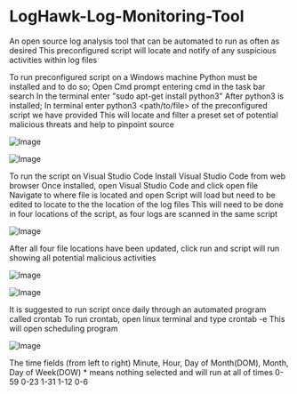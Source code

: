 # LogHawk-Log-Monitoring-Tool
An open source log analysis tool that can be automated to run as often as desired
This preconfigured script will locate and notify of any suspicious activities within log files

To run preconfigured script on a Windows machine 
Python must be installed and to do so;
Open Cmd prompt entering cmd in the task bar search
In the terminal enter "sudo apt-get install python3"
After python3 is installed;
In terminal enter python3 <path/to/file> of the preconfigured script we have provided
This will locate and filter a preset set of potential malicious threats and help to pinpoint source

![Image](https://github.com/user-attachments/assets/b379d22b-60cd-410e-a34d-6294ce1890b3)

![Image](https://github.com/user-attachments/assets/7d0ccce8-0a8d-41ce-87ee-68c12c4f8c8d)


To run the script on Visual Studio Code
Install Visual Studio Code from web browser
Once installed, open Visual Studio Code and click open file
Navigate to where file is located and open
Script will load but need to be edited to locate to the the location of the log files
This will need to be done in four locations of the script, as four logs are scanned in the same script

![Image](https://github.com/user-attachments/assets/0583b29e-c11f-4fa3-8c98-3c13060b9ce0)

After all four file locations have been updated, click run and script will run showing all potential malicious activities

![Image](https://github.com/user-attachments/assets/d447d9fb-b85e-4535-bf72-aa90df6ffec4)

![Image](https://github.com/user-attachments/assets/a5103281-8887-47a2-9383-543d9c7c3c38)

It is suggested to run script once daily through an automated program called crontab
To run crontab, open linux terminal and type crontab -e
This will open scheduling program 

![Image](https://github.com/user-attachments/assets/e93bda06-e6bf-417f-91a8-6afc1658729e)

The time fields (from left to right) Minute, Hour, Day of Month(DOM), Month, Day of Week(DOW)   * means nothing selected and will run at all of times
                                      0-59   0-23       1-31          1-12         0-6       












